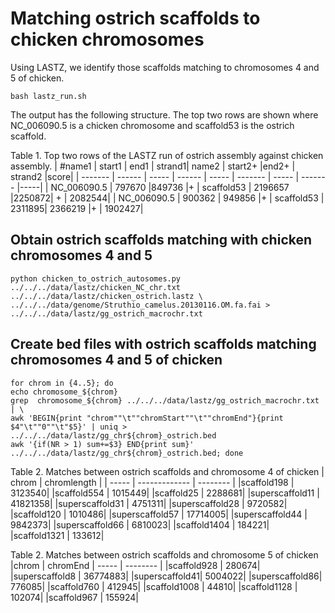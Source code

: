 # Matching ostrich scaffolds to chicken chromosomes

Using LASTZ, we identify those scaffolds matching to chromosomes 4 and 5 of chicken. 

`bash lastz_run.sh`

The output has the following structure. The top two rows are shown where NC_006090.5 is a
chicken chromosome and scaffold53 is the ostrich scaffold.

Table 1. Top two rows of the LASTZ run of ostrich assembly against chicken assembly.
| #name1  | start1 | end1  |  strand1| name2  | start2+ |end2+  | strand2 |score|
| ------- | ------ | ----- |  ------ | -----  | ------- | ----- | ------- |-----|
| NC_006090.5   |   797670  |849736  |+     |  scaffold53    |  2196657 |2250872| +    |   2082544|
| NC_006090.5   |  900362 | 949856  |+     |  scaffold53   |   2311895| 2366219 |+     | 1902427|


## Obtain ostrich scaffolds matching with chicken chromosomes 4 and 5 

```
python chicken_to_ostrich_autosomes.py ../../../data/lastz/chicken_NC_chr.txt ../../../data/lastz/chicken_ostrich.lastz \
../../../data/genome/Struthio_camelus.20130116.OM.fa.fai > ../../../data/lastz/gg_ostrich_macrochr.txt
```

## Create bed files with ostrich scaffolds matching chromosomes 4 and 5 of chicken

```
for chrom in {4..5}; do
echo chromosome_${chrom}
grep  chromosome_${chrom} ../../../data/lastz/gg_ostrich_macrochr.txt | \
awk 'BEGIN{print "chrom""\t""chromStart""\t""chromEnd"}{print $4"\t""0""\t"$5}' | uniq > ../../../data/lastz/gg_chr${chrom}_ostrich.bed
awk '{if(NR > 1) sum+=$3} END{print sum}' ../../../data/lastz/gg_chr${chrom}_ostrich.bed; done
```

Table 2. Matches between ostrich scaffolds and chromosome 4 of chicken
| chrom  | chromlength |
| ----- | ------------- | -------- |
|scaffold198   |  3123540|
|scaffold554   |    1015449|
|scaffold25    |   2288681|
|superscaffold11 |  41821358|
|superscaffold31 | 4751311|
|superscaffold28 | 9720582|
|scaffold120     |  1010486|
|superscaffold57 | 17714005|
|superscaffold44 |  9842373|
|superscaffold66 |  6810023|
|scaffold1404   |   184221|
|scaffold1321    |  133612|

Table 2. Matches between ostrich scaffolds and chromosome 5 of chicken
|chrom  | chromEnd
| ----- | -------- |
|scaffold928    | 280674|
|superscaffold8 | 36774883|
|superscaffold41| 5004022|
|superscaffold86| 776085|
|scaffold760    | 412945|
|scaffold1008   | 44810|
|scaffold1128   | 102074|
|scaffold967    | 155924|

